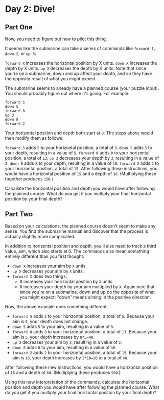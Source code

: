 # Day 2: Dive!
## Part One
Now, you need to figure out how to pilot this thing.

It seems like the submarine can take a series of commands like `forward 1`, `down 2`, or `up 3`:

`forward X` increases the horizontal position by X units.
`down X` increases the depth by X units.
`up X` decreases the depth by X units.
Note that since you're on a submarine, down and up affect your depth, and so they have the opposite result of what you might expect.

The submarine seems to already have a planned course (your puzzle input). You should probably figure out where it's going. For example:

```
forward 5
down 5
forward 8
up 3
down 8
forward 2
```

Your horizontal position and depth both start at `0`. The steps above would then modify them as follows:

`forward 5` adds `5` to your horizontal position, a total of `5`.
`down 5` adds `5` to your depth, resulting in a value of `5`.
`forward 8` adds `8` to your horizontal position, a total of `13`.
`up 3` decreases your depth by `3`, resulting in a value of `2`.
`down 8` adds `8` to your depth, resulting in a value of `10`.
`forward 2` adds `2` to your horizontal position, a total of `15`.
After following these instructions, you would have a horizontal position of `15` and a depth of `10`. (Multiplying these together produces `150`.)

Calculate the horizontal position and depth you would have after following the planned course. What do you get if you multiply your final horizontal position by your final depth?

## Part Two
Based on your calculations, the planned course doesn't seem to make any sense. You find the submarine manual and discover that the process is actually slightly more complicated.

In addition to horizontal position and depth, you'll also need to track a third value, aim, which also starts at 0. The commands also mean something entirely different than you first thought:

- `down X` increases your aim by `X` units.
- `up X` decreases your aim by `X` units.
- `forward X` does two things:
    - It increases your horizontal position by `X` units.
    - It increases your depth by your aim multiplied by `X`.
Again note that since you're on a submarine, down and up do the opposite of what you might expect: "down" means aiming in the positive direction.

Now, the above example does something different:

- `forward 5` adds `5` to your horizontal position, a total of `5`. Because your aim is `0`, your depth does not change.
- `down 5` adds `5` to your aim, resulting in a value of `5`.
- `forward 8` adds `8` to your horizontal position, a total of `13`. Because your aim is `5`, your depth increases by `8*5=40`.
- `up 3` decreases your aim by `3`, resulting in a value of `2`.
- `down 8` adds `8` to your aim, resulting in a value of `10`.
- `forward 2` adds `2` to your horizontal position, a total of `15`. Because your aim is `10`, your depth increases by `2*10=20` to a total of `60`.

After following these new instructions, you would have a horizontal position of `15` and a depth of `60`. (Multiplying these produces `900`.)

Using this new interpretation of the commands, calculate the horizontal position and depth you would have after following the planned course. What do you get if you multiply your final horizontal position by your final depth?
